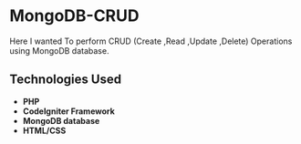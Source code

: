 # MongoDB-CRUD
Here I wanted To perform CRUD (Create ,Read ,Update ,Delete) Operations using MongoDB database.

## Technologies Used
- **PHP**
- **CodeIgniter Framework**
- **MongoDB database**
- **HTML/CSS**
